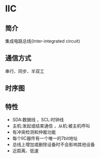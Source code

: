 # IIC
## 简介
集成电路总线(Inter-integrated circuit)
## 通信方式
串行、同步、半双工
## 时序图


## 特性
* SDA:数据线 ，SCL:时钟线
* 主机:发起或结束通信 ，从机:被主机呼叫
* 有冲突检测和仲裁功能
* 每个IIC器件有一个唯一的7bit地址
* 总线上增加或删除设备时不会影响其他设备
* 近距离、低速
